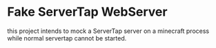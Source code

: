 # Fake ServerTap WebServer

this project intends to mock a ServerTap server on a minecraft process while normal servertap cannot be started.